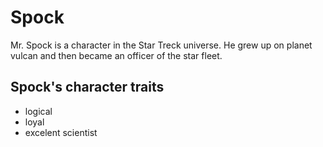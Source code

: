 # Spock
Mr. Spock is a character in the Star Treck universe. He grew up on planet vulcan and then became an officer of the star fleet.
## Spock's character traits
* logical
* loyal
* excelent scientist